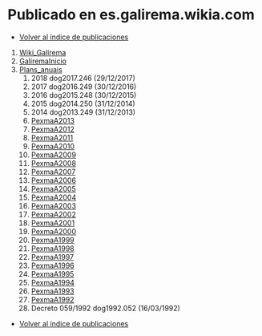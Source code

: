 # Publicado en es.galirema.wikia.com

* [Volver al índice de publicaciones](IndicePublicacion.md)

1. [Wiki_Galirema](http://es.galirema.wikia.com/wiki/Wiki_Galirema)
1. [GaliremaInicio](http://es.galirema.wikia.com/wiki/GaliremaInicio)
1. [Plans_anuais](http://es.galirema.wikia.com/wiki/Plans_anuais)
	1. 2018 dog2017.246 (29/12/2017)
	1. 2017 dog2016.249 (30/12/2016)
	1. 2016 dog2015.248 (30/12/2015)
	1. 2015 dog2014.250 (31/12/2014)
	1. 2014 dog2013.249 (31/12/2013)
	1. [PexmaA2013](http://es.galirema.wikia.com/wiki/PexmaA2013)
	1. [PexmaA2012](http://es.galirema.wikia.com/wiki/PexmaA2012)
	1. [PexmaA2011](http://es.galirema.wikia.com/wiki/PexmaA2011)
	1. [PexmaA2010](http://es.galirema.wikia.com/wiki/PexmaA2010)
	1. [PexmaA2009](http://es.galirema.wikia.com/wiki/PexmaA2009)
	1. [PexmaA2008](http://es.galirema.wikia.com/wiki/PexmaA2008)
	1. [PexmaA2007](http://es.galirema.wikia.com/wiki/PexmaA2007)
	1. [PexmaA2006](http://es.galirema.wikia.com/wiki/PexmaA2006)
	1. [PexmaA2005](http://es.galirema.wikia.com/wiki/PexmaA2005)
	1. [PexmaA2004](http://es.galirema.wikia.com/wiki/PexmaA2004)
	1. [PexmaA2003](http://es.galirema.wikia.com/wiki/PexmaA2003)
	1. [PexmaA2002](http://es.galirema.wikia.com/wiki/PexmaA2002)
	1. [PexmaA2001](http://es.galirema.wikia.com/wiki/PexmaA2001)
	1. [PexmaA2000](http://es.galirema.wikia.com/wiki/PexmaA2000)
	1. [PexmaA1999](http://es.galirema.wikia.com/wiki/PexmaA1999)
	1. [PexmaA1998](http://es.galirema.wikia.com/wiki/PexmaA1998)
	1. [PexmaA1997](http://es.galirema.wikia.com/wiki/PexmaA1997)
	1. [PexmaA1996](http://es.galirema.wikia.com/wiki/PexmaA1996)
	1. [PexmaA1995](http://es.galirema.wikia.com/wiki/PexmaA1995)
	1. [PexmaA1994](http://es.galirema.wikia.com/wiki/PexmaA1994)
	1. [PexmaA1993](http://es.galirema.wikia.com/wiki/PexmaA1993)
	1. [PexmaA1992](http://es.galirema.wikia.com/wiki/PexmaA1992)
	1. Decreto 059/1992 dog1992.052 (16/03/1992)


* [Volver al índice de publicaciones](IndicePublicacion.md)

